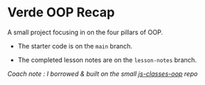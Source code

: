 # Verde OOP Recap

A small project focusing in on the four pillars of OOP.

- The starter code is on the `main` branch.

- The completed lesson notes are on the `lesson-notes` branch. 

_Coach note : I borrowed & built on the small [js-classes-oop](https://github.com/nology-tech/js-classes-oop/) repo_

